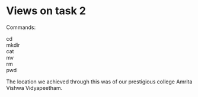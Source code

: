 
# Views on task 2
Commands:
<br>

cd
<br>
mkdir
<br>
cat
<br>
mv
<br>
rm
<br>
pwd
<br>

The location we achieved through this was of our prestigious college Amrita Vishwa Vidyapeetham.
